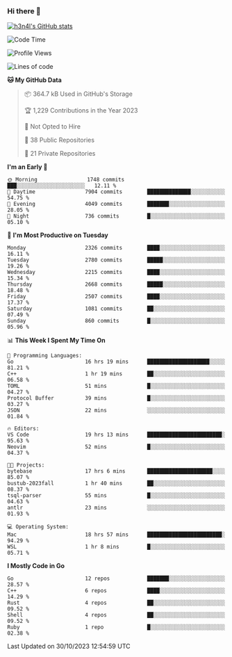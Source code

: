 ### Hi there 👋

[![h3n4l's GitHub stats](https://github-readme-stats.vercel.app/api?username=h3n4l&count_private=true&show_icons=true&theme=radical)](https://github.com/h3n4l/github-readme-stats)

<!--START_SECTION:waka-->
![Code Time](http://img.shields.io/badge/Code%20Time-1%2C661%20hrs%2056%20mins-blue)

![Profile Views](http://img.shields.io/badge/Profile%20Views-0-blue)

![Lines of code](https://img.shields.io/badge/From%20Hello%20World%20I%27ve%20Written-3.8%20million%20lines%20of%20code-blue)

**🐱 My GitHub Data** 

> 📦 364.7 kB Used in GitHub's Storage 
 > 
> 🏆 1,229 Contributions in the Year 2023
 > 
> 🚫 Not Opted to Hire
 > 
> 📜 38 Public Repositories 
 > 
> 🔑 21 Private Repositories 
 > 
**I'm an Early 🐤** 

```text
🌞 Morning                1748 commits        ███░░░░░░░░░░░░░░░░░░░░░░   12.11 % 
🌆 Daytime                7904 commits        ██████████████░░░░░░░░░░░   54.75 % 
🌃 Evening                4049 commits        ███████░░░░░░░░░░░░░░░░░░   28.05 % 
🌙 Night                  736 commits         █░░░░░░░░░░░░░░░░░░░░░░░░   05.10 % 
```
📅 **I'm Most Productive on Tuesday** 

```text
Monday                   2326 commits        ████░░░░░░░░░░░░░░░░░░░░░   16.11 % 
Tuesday                  2780 commits        █████░░░░░░░░░░░░░░░░░░░░   19.26 % 
Wednesday                2215 commits        ████░░░░░░░░░░░░░░░░░░░░░   15.34 % 
Thursday                 2668 commits        █████░░░░░░░░░░░░░░░░░░░░   18.48 % 
Friday                   2507 commits        ████░░░░░░░░░░░░░░░░░░░░░   17.37 % 
Saturday                 1081 commits        ██░░░░░░░░░░░░░░░░░░░░░░░   07.49 % 
Sunday                   860 commits         █░░░░░░░░░░░░░░░░░░░░░░░░   05.96 % 
```


📊 **This Week I Spent My Time On** 

```text
💬 Programming Languages: 
Go                       16 hrs 19 mins      ████████████████████░░░░░   81.21 % 
C++                      1 hr 19 mins        ██░░░░░░░░░░░░░░░░░░░░░░░   06.58 % 
TOML                     51 mins             █░░░░░░░░░░░░░░░░░░░░░░░░   04.27 % 
Protocol Buffer          39 mins             █░░░░░░░░░░░░░░░░░░░░░░░░   03.27 % 
JSON                     22 mins             ░░░░░░░░░░░░░░░░░░░░░░░░░   01.84 % 

🔥 Editors: 
VS Code                  19 hrs 13 mins      ████████████████████████░   95.63 % 
Neovim                   52 mins             █░░░░░░░░░░░░░░░░░░░░░░░░   04.37 % 

🐱‍💻 Projects: 
bytebase                 17 hrs 6 mins       █████████████████████░░░░   85.07 % 
bustub-2023fall          1 hr 40 mins        ██░░░░░░░░░░░░░░░░░░░░░░░   08.37 % 
tsql-parser              55 mins             █░░░░░░░░░░░░░░░░░░░░░░░░   04.63 % 
antlr                    23 mins             ░░░░░░░░░░░░░░░░░░░░░░░░░   01.93 % 

💻 Operating System: 
Mac                      18 hrs 57 mins      ████████████████████████░   94.29 % 
WSL                      1 hr 8 mins         █░░░░░░░░░░░░░░░░░░░░░░░░   05.71 % 
```

**I Mostly Code in Go** 

```text
Go                       12 repos            ███████░░░░░░░░░░░░░░░░░░   28.57 % 
C++                      6 repos             ████░░░░░░░░░░░░░░░░░░░░░   14.29 % 
Rust                     4 repos             ██░░░░░░░░░░░░░░░░░░░░░░░   09.52 % 
Shell                    4 repos             ██░░░░░░░░░░░░░░░░░░░░░░░   09.52 % 
Ruby                     1 repo              █░░░░░░░░░░░░░░░░░░░░░░░░   02.38 % 
```




 Last Updated on 30/10/2023 12:54:59 UTC
<!--END_SECTION:waka-->

